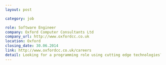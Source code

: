 ```yaml
---
layout: post

category: job

role: Software Engineer
company: Oxford Computer Consultants Ltd
company_url: http://www.oxfordcc.co.uk
location: Oxford
closing_date: 30.06.2014
link: http://www.oxfordcc.co.uk/careers
detail: Looking for a programming role using cutting edge technologies? We provide custom software, products & research to a variety of clients. You enjoy problem solving, being intellectually challenged, have a rigorous approach to achieving objectives and strong analytical skills.
---
```

